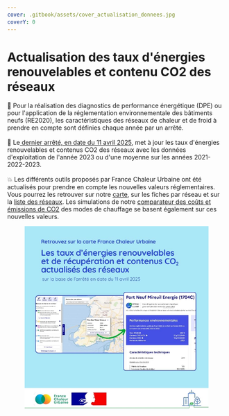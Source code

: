 ```yaml
---
cover: .gitbook/assets/cover_actualisation_donnees.jpg
coverY: 0
---
```


# Actualisation des taux d'énergies renouvelables et contenu CO2 des réseaux

🏢 Pour la réalisation des diagnostics de performance énergétique (DPE) ou pour l'application de la réglementation environnementale des bâtiments neufs (RE2020), les caractéristiques des réseaux de chaleur et de froid à prendre en compte sont définies chaque année par un arrêté.\
\
🔎 Le[ dernier arrêté, en date du 11 avril 2025](https://www.legifrance.gouv.fr/jorf/id/JORFTEXT000051520810), met à jour les taux d'énergies renouvelables et contenus CO2 des réseaux avec les données d'exploitation de l'année 2023 ou d'une moyenne sur les années 2021-2022-2023.\
\
💥 Les différents outils proposés par France Chaleur Urbaine ont été actualisés pour prendre en compte les nouvelles valeurs réglementaires. Vous pourrez les retrouver sur notre [carte](https://france-chaleur-urbaine.beta.gouv.fr/carte), sur les fiches par réseau et sur la [liste des réseaux](https://france-chaleur-urbaine.beta.gouv.fr/reseaux). Les simulations de notre [comparateur des coûts et émissions de CO2](https://france-chaleur-urbaine.beta.gouv.fr/comparateur-couts-performances) des modes de chauffage se basent également sur ces nouvelles valeurs.

<figure><img src=".gitbook/assets/FCU_actualisation_donnees.jpg" alt=""><figcaption></figcaption></figure>
